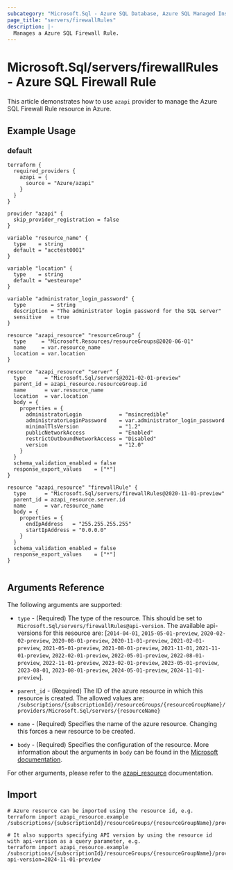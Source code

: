 ```yaml
---
subcategory: "Microsoft.Sql - Azure SQL Database, Azure SQL Managed Instance, Azure Synapse Analytics"
page_title: "servers/firewallRules"
description: |-
  Manages a Azure SQL Firewall Rule.
---
```


# Microsoft.Sql/servers/firewallRules - Azure SQL Firewall Rule

This article demonstrates how to use `azapi` provider to manage the Azure SQL Firewall Rule resource in Azure.

## Example Usage

### default

```hcl
terraform {
  required_providers {
    azapi = {
      source = "Azure/azapi"
    }
  }
}

provider "azapi" {
  skip_provider_registration = false
}

variable "resource_name" {
  type    = string
  default = "acctest0001"
}

variable "location" {
  type    = string
  default = "westeurope"
}

variable "administrator_login_password" {
  type        = string
  description = "The administrator login password for the SQL server"
  sensitive   = true
}

resource "azapi_resource" "resourceGroup" {
  type     = "Microsoft.Resources/resourceGroups@2020-06-01"
  name     = var.resource_name
  location = var.location
}

resource "azapi_resource" "server" {
  type      = "Microsoft.Sql/servers@2021-02-01-preview"
  parent_id = azapi_resource.resourceGroup.id
  name      = var.resource_name
  location  = var.location
  body = {
    properties = {
      administratorLogin            = "msincredible"
      administratorLoginPassword    = var.administrator_login_password
      minimalTlsVersion             = "1.2"
      publicNetworkAccess           = "Enabled"
      restrictOutboundNetworkAccess = "Disabled"
      version                       = "12.0"
    }
  }
  schema_validation_enabled = false
  response_export_values    = ["*"]
}

resource "azapi_resource" "firewallRule" {
  type      = "Microsoft.Sql/servers/firewallRules@2020-11-01-preview"
  parent_id = azapi_resource.server.id
  name      = var.resource_name
  body = {
    properties = {
      endIpAddress   = "255.255.255.255"
      startIpAddress = "0.0.0.0"
    }
  }
  schema_validation_enabled = false
  response_export_values    = ["*"]
}


```



## Arguments Reference

The following arguments are supported:

* `type` - (Required) The type of the resource. This should be set to `Microsoft.Sql/servers/firewallRules@api-version`. The available api-versions for this resource are: [`2014-04-01`, `2015-05-01-preview`, `2020-02-02-preview`, `2020-08-01-preview`, `2020-11-01-preview`, `2021-02-01-preview`, `2021-05-01-preview`, `2021-08-01-preview`, `2021-11-01`, `2021-11-01-preview`, `2022-02-01-preview`, `2022-05-01-preview`, `2022-08-01-preview`, `2022-11-01-preview`, `2023-02-01-preview`, `2023-05-01-preview`, `2023-08-01`, `2023-08-01-preview`, `2024-05-01-preview`, `2024-11-01-preview`].

* `parent_id` - (Required) The ID of the azure resource in which this resource is created. The allowed values are:  
  `/subscriptions/{subscriptionId}/resourceGroups/{resourceGroupName}/providers/Microsoft.Sql/servers/{resourceName}`

* `name` - (Required) Specifies the name of the azure resource. Changing this forces a new resource to be created.

* `body` - (Required) Specifies the configuration of the resource. More information about the arguments in `body` can be found in the [Microsoft documentation](https://learn.microsoft.com/en-us/azure/templates/Microsoft.Sql/servers/firewallRules?pivots=deployment-language-terraform).

For other arguments, please refer to the [azapi_resource](https://registry.terraform.io/providers/Azure/azapi/latest/docs/resources/resource) documentation.

## Import

 ```shell
 # Azure resource can be imported using the resource id, e.g.
 terraform import azapi_resource.example /subscriptions/{subscriptionId}/resourceGroups/{resourceGroupName}/providers/Microsoft.Sql/servers/{resourceName}/firewallRules/{resourceName}
 
 # It also supports specifying API version by using the resource id with api-version as a query parameter, e.g.
 terraform import azapi_resource.example /subscriptions/{subscriptionId}/resourceGroups/{resourceGroupName}/providers/Microsoft.Sql/servers/{resourceName}/firewallRules/{resourceName}?api-version=2024-11-01-preview
 ```
